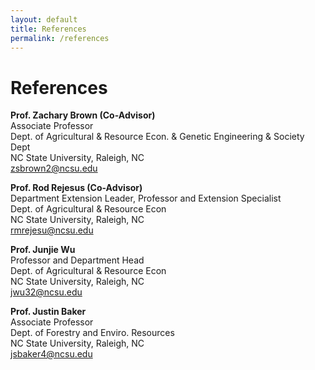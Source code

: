 ```yaml
---
layout: default
title: References
permalink: /references
---
```


# References
**Prof. Zachary Brown (Co-Advisor)**<br>
Associate Professor<br>
Dept. of Agricultural & Resource Econ. & Genetic Engineering & Society Dept<br>
NC State University, Raleigh, NC<br>
zsbrown2@ncsu.edu<br>

**Prof. Rod Rejesus (Co-Advisor)**<br>
Department Extension Leader, Professor and Extension Specialist<br>
Dept. of Agricultural & Resource Econ<br>
NC State University, Raleigh, NC<br>
rmrejesu@ncsu.edu<br>

**Prof. Junjie Wu**<br>
Professor and Department Head<br>
Dept. of Agricultural & Resource Econ<br>
NC State University, Raleigh, NC<br>
jwu32@ncsu.edu<br>

**Prof. Justin Baker**<br>
Associate Professor<br>
Dept. of Forestry and Enviro. Resources<br>
NC State University, Raleigh, NC<br>
jsbaker4@ncsu.edu<br>
